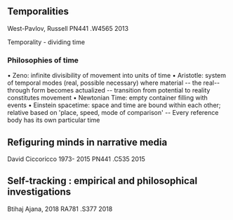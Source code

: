 ## Temporalities
West-Pavlov, Russell
PN441 .W4565 2013

Temporality - dividing time

### Philosophies of time 
• Zeno: infinite divisibility of movement into units of time
• Aristotle: system of temporal modes (real, possible necessary) where material -- the real-- through form becomes actualized 
 -- transition from potential to reality constitutes movement
• Newtonian Time: empty container filling with events
• Einstein spacetime: space and time are bound within each other; relative based on 'place, speed, mode of comparison'
-- Every reference body has its own particular time



## Refiguring minds in narrative media
David Ciccoricco 1973- 2015
PN441 .C535 2015

## Self-tracking : empirical and philosophical investigations
Btihaj Ajana, 2018
RA781 .S377 2018

